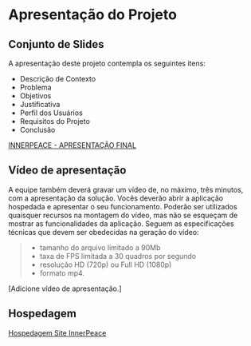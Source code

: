 # Apresentação do Projeto

## Conjunto de Slides

A apresentação deste projeto contempla os seguintes itens:

- Descrição de Contexto
- Problema 
- Objetivos
- Justificativa
- Perfil dos Usuários
- Requisitos do Projeto
- Conclusão

[INNERPEACE - APRESENTAÇÃO FINAL](https://github.com/ICEI-PUC-Minas-PMV-ADS/pmv-ads-2024-1-e1-proj-web-t8-pmv-ads-2024-1-e1-projinnerpeace/files/14972061/INNERPEACE.-.APRESENTACAO.FINAL.pdf)

## Vídeo de apresentação

A equipe também deverá gravar um vídeo de, no máximo, três minutos, com a apresentação da solução. Vocês deverão abrir a aplicação hospedada e apresentar o seu funcionamento.  Poderão ser utilizados quaisquer recursos na montagem do vídeo, mas não se esqueçam de mostrar as funcionalidades da aplicação. Seguem as especificações técnicas que devem ser obedecidas na geração do vídeo:

> - tamanho do arquivo limitado a 90Mb
> - taxa de FPS limitada a 30 quadros por segundo
> - resolução HD (720p) ou Full HD (1080p)
> - formato mp4.

[Adicione vídeo de apresentação.]

## Hospedagem

[Hospedagem Site InnerPeace](https://icei-puc-minas-pmv-ads.github.io/pmv-ads-2024-1-e1-proj-web-t8-pmv-ads-2024-1-e1-projinnerpeace/codigo-fonte/home/index-home.html)
